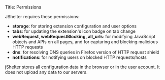 Title: Permissions

JShelter requires these permissions:

 * **storage**: for storing extension configuration and user options
 * **tabs**: for updating the extension's icon badge on tab change
 * **webRequest, webRequestBlocking, all_urls**: for modifying JavaScript objects and APIs on all pages, and for capturing and blocking malicious HTTP requests
 * **dns**: for resolving DNS queries in Firefox version of HTTP request shield
 * **notifications**: for notifying users on blocked HTTP requests/hosts

jShelter stores all configuration data in the browser or in the user account. It does not upload any data to our servers.
